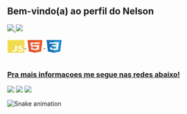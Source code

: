 ## Bem-vindo(a) ao perfil do Nelson

 <div>
   <a href="https://github.com/santosnelson92">
   <img height="180em" src="https://github-readme-stats.vercel.app/api?username=santosnelson92&show_icons=true&theme=tokyonight&include_all_commits=true&count_private=true"/>
   <img height="180em" src="https://github-readme-stats.vercel.app/api/top-langs/?username=santosnelson92&layout=compact&langs_count=6&theme=tokyonight"/>

</div>
<div style="display: inline_block"><br>
  <img align="center" alt="Js" height="30" width="40" src="https://raw.githubusercontent.com/devicons/devicon/master/icons/javascript/javascript-plain.svg">
  <img align="center" alt="HTML" height="30" width="40" src="https://raw.githubusercontent.com/devicons/devicon/master/icons/html5/html5-original.svg">
  <img align="center" alt="CSS" height="30" width="40" src="https://raw.githubusercontent.com/devicons/devicon/master/icons/css3/css3-original.svg">
</div>
 
 <br>
 
  ### Pra mais informaçoes me segue nas redes abaixo!
 
<div> 
  <a href="https://instagram.com/santosnelson92" target="_blank"><img src="https://img.shields.io/badge/-Instagram-%23E4405F?style=for-the-badge&logo=instagram&logoColor=white" target="_blank"></a> 
  <a href = "mailto:nelsonsantos92@live.com"><img src="https://img.shields.io/badge/Outlook-%230077B5?style=for-the-badge&logo=outlook&logoColor=white" target="_blank"></a>
  <a href="https://www.linkedin.com/in/nelson-dos-santos-filho" target="_blank"><img src="https://img.shields.io/badge/-LinkedIn-%230077B5?style=for-the-badge&logo=linkedin&logoColor=white" target="_blank"></a>
   
  ![Snake animation](https://github.com/santosnelson92/santosnelson92/blob/output/github-contribution-grid-snake.svg)

</div>
